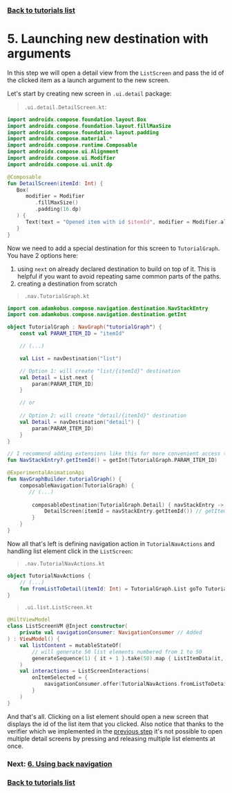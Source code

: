 ### [Back to tutorials list](README.md)

# 5. Launching new destination with arguments

In this step we will open a detail view from the `ListScreen` and pass the id of the clicked item as a launch argument 
to the new screen.

Let's start by creating new screen in `.ui.detail` package:

> `.ui.detail.DetailScreen.kt`:
```kotlin
import androidx.compose.foundation.layout.Box
import androidx.compose.foundation.layout.fillMaxSize
import androidx.compose.foundation.layout.padding
import androidx.compose.material.*
import androidx.compose.runtime.Composable
import androidx.compose.ui.Alignment
import androidx.compose.ui.Modifier
import androidx.compose.ui.unit.dp

@Composable
fun DetailScreen(itemId: Int) {
   Box(
      modifier = Modifier
         .fillMaxSize()
         .padding(16.dp)
   ) {
      Text(text = "Opened item with id $itemId", modifier = Modifier.align(Alignment.Center))
   }
}
```

Now we need to add a special destination for this screen to `TutorialGraph`. You have 2 options here:
1. using `next` on already declared destination to build on top of it. 
   This is helpful if you want to avoid repeating same common parts of the paths.
2. creating a destination from scratch

> `.nav.TutorialGraph.kt`
```kotlin
import com.adamkobus.compose.navigation.destination.NavStackEntry
import com.adamkobus.compose.navigation.destination.getInt

object TutorialGraph : NavGraph("tutorialGraph") {
    const val PARAM_ITEM_ID = "itemId"

    // (...)

    val List = navDestination("list")

    // Option 1: will create "list/{itemId}" destination
    val Detail = List.next { 
        param(PARAM_ITEM_ID)
    }

    // or
    
    // Option 2: will create "detail/{itemId}" destination
    val Detail = navDestination("detail") {
        param(PARAM_ITEM_ID)
    }
}

// I recommend adding extensions like this for more convenient access to param's value
fun NavStackEntry?.getItemId() = getInt(TutorialGraph.PARAM_ITEM_ID)

@ExperimentalAnimationApi
fun NavGraphBuilder.tutorialGraph() {
    composableNavigation(TutorialGraph) {
       // (...)
       
        composableDestination(TutorialGraph.Detail) { navStackEntry ->
            DetailScreen(itemId = navStackEntry.getItemId()) // getItemId() is the extension we declared above
        }
    }
}
```

Now all that's left is defining navigation action in `TutorialNavActions` and handling list element click in the `ListScreen`:

> `.nav.TutorialNavActions.kt`
```kotlin
object TutorialNavActions {
    // (...)
    fun fromListToDetail(itemId: Int) = TutorialGraph.List goTo TutorialGraph.Detail arg itemId
}
```

> `.ui.list.ListScreen.kt`
```kotlin
@HiltViewModel
class ListScreenVM @Inject constructor(
    private val navigationConsumer: NavigationConsumer // Added
) : ViewModel() {
    val listContent = mutableStateOf(
        // will generate 50 list elements numbered from 1 to 50
        generateSequence(1) { it + 1 }.take(50).map { ListItemData(it, "List item #$it") }.toList()
    )
    val interactions = ListScreenInteractions(
        onItemSelected = {
            navigationConsumer.offer(TutorialNavActions.fromListToDetail(it.id)) // changed, previously it was TODO
        }
    )
}

```

And that's all. Clicking on a list element should open a new screen that displays the id of the list item that you clicked.
Also notice that thanks to the verifier which we implemented in the [previous step](04_nav_verifier.md) it's not possible 
to open multiple detail screens by pressing and releasing multiple list elements at once. 

### Next: [6. Using back navigation](06_back_navigation.md)

### [Back to tutorials list](README.md)

<!-- GENERATED SECTION - DON'T ADD ANY TEXT BELOW THIS TAG -->

